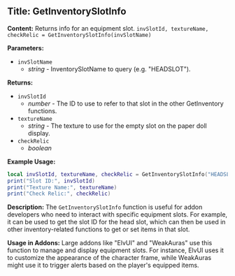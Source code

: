 ## Title: GetInventorySlotInfo

**Content:**
Returns info for an equipment slot.
`invSlotId, textureName, checkRelic = GetInventorySlotInfo(invSlotName)`

**Parameters:**
- `invSlotName`
  - *string* - InventorySlotName to query (e.g. "HEADSLOT").

**Returns:**
- `invSlotId`
  - *number* - The ID to use to refer to that slot in the other GetInventory functions.
- `textureName`
  - *string* - The texture to use for the empty slot on the paper doll display.
- `checkRelic`
  - *boolean*

**Example Usage:**
```lua
local invSlotId, textureName, checkRelic = GetInventorySlotInfo("HEADSLOT")
print("Slot ID:", invSlotId)
print("Texture Name:", textureName)
print("Check Relic:", checkRelic)
```

**Description:**
The `GetInventorySlotInfo` function is useful for addon developers who need to interact with specific equipment slots. For example, it can be used to get the slot ID for the head slot, which can then be used in other inventory-related functions to get or set items in that slot.

**Usage in Addons:**
Large addons like "ElvUI" and "WeakAuras" use this function to manage and display equipment slots. For instance, ElvUI uses it to customize the appearance of the character frame, while WeakAuras might use it to trigger alerts based on the player's equipped items.